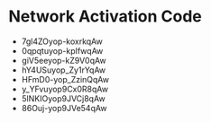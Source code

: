 # Network Activation Code
* 7gl4ZOyop-koxrkqAw
* 0qpqtuyop-kpIfwqAw
* giV5eeyop-kZ9V0qAw
* hY4USuyop_Zy1rYqAw
* HFmD0-yop_ZzinQqAw
* y_YFvuyop9Cx0R8qAw
* 5lNKIOyop9JVCj8qAw
* 86Ouj-yop9JVe54qAw